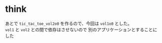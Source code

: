 # think

あとで `tic_tac_toe_vol2o0` を作るので、今回は `vol1o0` とした。  
`vol1` と `vol2` との間で依存はさせないので 別のアプリケーションとすることにした  

